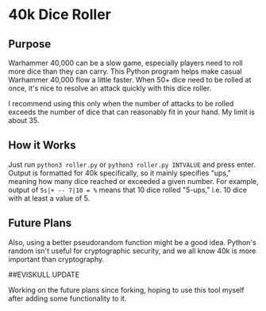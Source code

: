 # 40k Dice Roller

## Purpose
Warhammer 40,000 can be a slow game, especially players need to roll more dice than they can carry. This Python program helps make casual Warhammer 40,000 flow a little faster. When 50+ dice need to be rolled at once, it's nice to resolve an attack quickly with this dice roller.

I recommend using this only when the number of attacks to be rolled exceeds the number of dice that can reasonably fit in your hand. My limit is about 35.

## How it Works
Just run `python3 roller.py` or `python3 roller.py INTVALUE` and press enter. Output is formatted for 40k specifically, so it mainly specifies "ups," meaning how many dice reached or exceeded a given number. For example, output of `5s|+ -- 7|10 = %` means that 10 dice rolled "5-ups," i.e. 10 dice with at least a value of 5.

## Future Plans

Also, using a better pseudorandom function might be a good idea. Python's random isn't useful for cryptographic security, and we all know 40k is more important than cryptography.

##EVISKULL UPDATE

Working on the future plans since forking, hoping to use this tool myself after adding some functionality to it.
